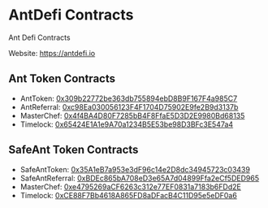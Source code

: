 # AntDefi Contracts
Ant Defi Contracts

Website: https://antdefi.io

## Ant Token Contracts

- AntToken: [0x309b22772be363db755894ebD8B9F167F4a985C7](https://bscscan.com/address/0x309b22772be363db755894ebD8B9F167F4a985C7)
- AntReferral: [0xc98Ea030056123F4F1704D75902E9fe2B9d3137b](https://bscscan.com/address/0xc98Ea030056123F4F1704D75902E9fe2B9d3137b)
- MasterChef: [0x4f4BA4D80F7285bB4F8FfaE5D3D2E9980Bd68135](https://bscscan.com/address/0x4f4BA4D80F7285bB4F8FfaE5D3D2E9980Bd68135)
- Timelock: [0x65424E1A1e9A70a1234B5E53be98D3BFc3E547a4](https://bscscan.com/address/0x65424E1A1e9A70a1234B5E53be98D3BFc3E547a4)


## SafeAnt Token Contracts

- SafeAntToken: [0x35A1eB7a953e3dF96c14e2D8dc34945723c03439](https://bscscan.com/address/0x35A1eB7a953e3dF96c14e2D8dc34945723c03439)
- SafeAntReferral: [0xBDEc865bA708eD3e65A7d04899Ffa2eCf5DED965](https://bscscan.com/address/0xBDEc865bA708eD3e65A7d04899Ffa2eCf5DED965)
- MasterChef: [0xe4795269aCF6263c312e77EF0831a7183b6FDd2E](https://bscscan.com/address/0xe4795269aCF6263c312e77EF0831a7183b6FDd2E)
- Timelock: [0xCE88F7Bb4618A865FD8aDFacB4C11D95e5eDF0a6](https://bscscan.com/address/0xCE88F7Bb4618A865FD8aDFacB4C11D95e5eDF0a6)
